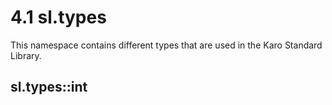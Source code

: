 # 4.1 sl.types

This namespace contains different types that are used in the Karo Standard Library.

## sl.types::int

